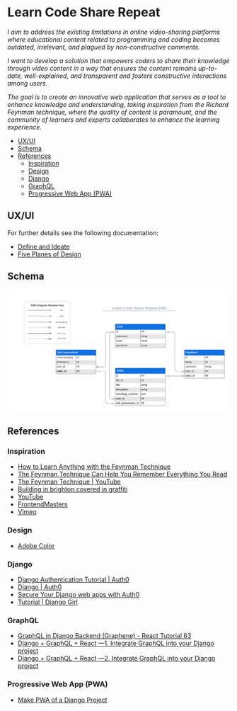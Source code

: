 <h1>Learn Code Share Repeat</h1> 

_I aim to address the existing limitations in online video-sharing platforms where educational content
related to programming and coding becomes outdated, irrelevant, and plagued by non-constructive comments._

_I want to develop a solution that empowers coders to share their knowledge through video content in a way that ensures
the content remains up-to-date, well-explained, and transparent and fosters constructive interactions among users._

_The goal is to create an innovative web application that serves as a tool to enhance knowledge and understanding,
taking inspiration from the Richard Feynman technique, where the quality of content is paramount, and the community of
learners and experts collaborates to enhance the learning experience._

<!-- TOC -->
  * [UX/UI](#uxui)
  * [Schema](#schema)
  * [References](#references)
    * [Inspiration](#inspiration)
    * [Design](#design)
    * [Django](#django)
    * [GraphQL](#graphql)
    * [Progressive Web App (PWA)](#progressive-web-app-pwa)
<!-- TOC -->

## UX/UI

For further details see the following documentation:

* [Define and Ideate](docs/design/define_and_ideate.md)
* [Five Planes of Design](docs/design/five-planes.md)

## Schema

![ERD for Learn Code Share Repeat](docs/media/images/lcsr_erd.png)

## References

### Inspiration
- [How to Learn Anything with the Feynman Technique](https://todoist.com/inspiration/feynman-technique)
- [The Feynman Technique Can Help You Remember Everything You Read](https://learntrepreneurs.com/how-to-improve-the-way-you-learn/the-feynman-technique-can-help-you-remember-everything-you-read-2/)
- [The Feynman Technique | YouTube](https://www.youtube.com/watch?v=tkm0TNFzIeg)
- [Building in brighton covered in graffiti](https://www.alamy.com/stock-photo-building-in-brighton-covered-in-graffiti-23416737.html)
- [YouTube](https://www.youtube.com/)
- [FrontendMasters](https://frontendmasters.com/)
- [Vimeo](https://vimeo.com/)

### Design
- [Adobe Color](https://color.adobe.com)

### Django
- [Django Authentication Tutorial | Auth0](https://auth0.com/blog/django-authentication/)
- [Django | Auth0](https://auth0.com/docs/quickstart/webapp/django/01-login)
- [Secure Your Django web apps with Auth0](https://www.linkedin.com/pulse/secure-your-django-web-apps-auth0-sanchit-khurana/)
- [Tutorial | Django Girl](https://tutorial.djangogirls.org)

### GraphQL
- [GraphQL in Django Backend (Graphene) - React Tutorial 63](https://www.youtube.com/watch?v=zzUcL7sOQEM)
- [Django + GraphQL + React —1. Integrate GraphQL into your Django project](https://zoejoyuliao.medium.com/django-graphql-react-1-integrate-graphql-into-your-django-project-ff51237bb5d9)
- [Django + GraphQL + React —2. Integrate GraphQL into your Django project](https://zoejoyuliao.medium.com/django-graphql-react-2-integrate-graphql-into-your-react-project-71fa74f1cb00)

### Progressive Web App (PWA)
- [Make PWA of a Django Project](https://www.geeksforgeeks.org/make-pwa-of-a-django-project/)